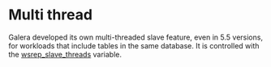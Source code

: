# Multi thread

Galera developed its own multi-threaded slave feature, even in 5.5 versions, for workloads that include tables in the same database. It is controlled with the  [wsrep_slave_threads](https://www.percona.com/doc/percona-xtradb-cluster/5.6/wsrep-system-index.html#wsrep_slave_threads) variable. 